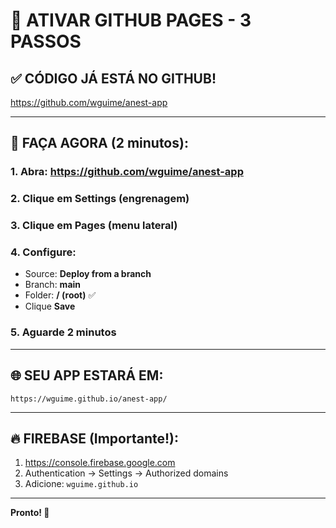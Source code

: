 # 🚀 ATIVAR GITHUB PAGES - 3 PASSOS

## ✅ CÓDIGO JÁ ESTÁ NO GITHUB!
https://github.com/wguime/anest-app

---

## 📝 FAÇA AGORA (2 minutos):

### **1.** Abra: https://github.com/wguime/anest-app

### **2.** Clique em **Settings** (engrenagem)

### **3.** Clique em **Pages** (menu lateral)

### **4.** Configure:
- Source: **Deploy from a branch**
- Branch: **main**
- Folder: **/ (root)** ✅
- Clique **Save**

### **5.** Aguarde 2 minutos

---

## 🌐 SEU APP ESTARÁ EM:
```
https://wguime.github.io/anest-app/
```

---

## 🔥 FIREBASE (Importante!):
1. https://console.firebase.google.com
2. Authentication → Settings → Authorized domains
3. Adicione: `wguime.github.io`

---

**Pronto! 🎉**
